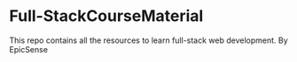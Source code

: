 # Full-StackCourseMaterial
This repo contains all the resources to learn full-stack web development. By EpicSense
